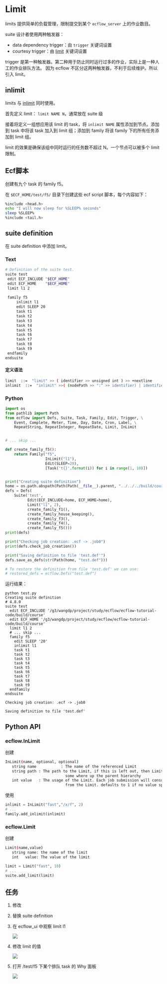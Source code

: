# Limit

limits 提供简单的负载管理，限制提交到某个 `ecflow_server` 上的作业数目。

suite 设计者使用两种触发器：

* data dependency trigger：由 `trigger` 关键词设置
* courtesy trigger：由 [limit](https://software.ecmwf.int/wiki/display/ECFLOW/Glossary#term-limit) 关键词设置

trigger 是第一种触发器。第二种用于防止同时运行过多的作业，实际上是一种人工的作业排队方法。
因为 ecflow 不区分这两种触发器，不利于后续维护。所以引入 limit。

## inlimit

limits 与 [inlimit](https://software.ecmwf.int/wiki/display/ECFLOW/Glossary#term-inlimit) 同时使用。

首先定义 limit： `limit NAME N`，通常放在 suite 级

接着将定义一组想应用该 limit 的 task，将 `inlimit NAME` 属性添加到节点。添加到 task 中将该 task 加入到 limit 组；添加到 family 将该 family 下的所有任务添加到 limit 组。

limit 的效果是确保该组中同时运行的任务数不超过 N。一个节点可以被多个 limit 限制。

## Ecf脚本

创建有九个 task 的 family f5。

在 `$ECF_HOME/test/f5/` 目录下创建这些 ecf script 脚本，每个内容如下：

```bash
%include <head.h>
echo "I will now sleep for %SLEEP% seconds"
sleep %SLEEP%
%include <tail.h>
```

## suite definition

在 suite definition 中添加 limit。

### Text

```bash
# Definition of the suite test.
suite test
 edit ECF_INCLUDE "$ECF_HOME"
 edit ECF_HOME    "$ECF_HOME"
 limit l1 2
 
 family f5
     inlimit l1
     edit SLEEP 20
     task t1
     task t2
     task t3
     task t4
     task t5
     task t6
     task t7
     task t8
     task t9
 endfamily
endsuite
```

#### 定义语法

```bash
limit  ::=  "limit" >> ( identifier >> unsigned int ) >> +nextline
inlimit  ::=  "inlimit" >>( (nodePath >> ":“ >> identifier) | identifier )) >> ! unsigned int >> +nextline
```

### Python

```py
import os
from pathlib import Path
from ecflow import Defs, Suite, Task, Family, Edit, Trigger, \
    Event, Complete, Meter, Time, Day, Date, Cron, Label, \
    RepeatString, RepeatInteger, RepeatDate, Limit, InLimit


# ... skip ...

def create_family_f5():
    return Family("f5",
                  InLimit("l1"),
                  Edit(SLEEP=20),
                  [Task('t{}'.format(i)) for i in range(1, 10)])


print("Creating suite definition")
home = os.path.abspath(Path(Path(__file__).parent, "../../../build/course"))
defs = Defs(
    Suite('test',
          Edit(ECF_INCLUDE=home, ECF_HOME=home),
          Limit("l1", 2),
          create_family_f1(),
          create_family_house_keeping(),
          create_family_f3(),
          create_family_f4(),
          create_family_f5()))
print(defs)

print("Checking job creation: .ecf -> .job0")
print(defs.check_job_creation())

print("Saving definition to file 'test.def'")
defs.save_as_defs(str(Path(home, "test.def")))

# To restore the definition from file 'test.def' we can use:
# restored_defs = ecflow.Defs("test.def")
```

运行结果：

```
python test.py
Creating suite definition
# 4.8.0
suite test
  edit ECF_INCLUDE '/g3/wangdp/project/study/ecflow/ecflow-tutorial-code/build/course'
  edit ECF_HOME '/g3/wangdp/project/study/ecflow/ecflow-tutorial-code/build/course'
  limit l1 2
  # ... skip ...
  family f5
    edit SLEEP '20'
    inlimit l1
    task t1
    task t2
    task t3
    task t4
    task t5
    task t6
    task t7
    task t8
    task t9
  endfamily
endsuite

Checking job creation: .ecf -> .job0

Saving definition to file 'test.def'
```

## Python API

### ecflow.InLimit

创建

```bash
InLimit(name, optional, optional)
   string name           : The name of the referenced Limit
   string path : The path to the Limit, if this is left out, then Limit of 'name' must be specified
                           some where up the parent hierarchy
   int value   : The usage of the Limit. Each job submission will consume 'value' tokens
                           from the Limit. defaults to 1 if no value specified.
```

使用

```python
inlimit = InLimit("fast","/x/f", 2)
# ...
family.add_inlimit(inlimit)
```

### ecflow.Limit

创建

```bash
Limit(name,value)
   string name: the name of the limit
   int   value: The value of the limit
```

```python
limit = Limit("fast", 10)
# ...
suite.add_limit(limit)
```

## 任务

1. 修改
2. 替换 suite definition
3. 在 ecflow_ui 中观察 limit l1

    ![](./asset/limit_suite.png)

4. 修改 limit 的值

    ![](./asset/limit_edit.png)

5. 打开 /test/f5 下某个排队 task 的 Why 面板

    ![](./asset/limit_edit_after.png)
